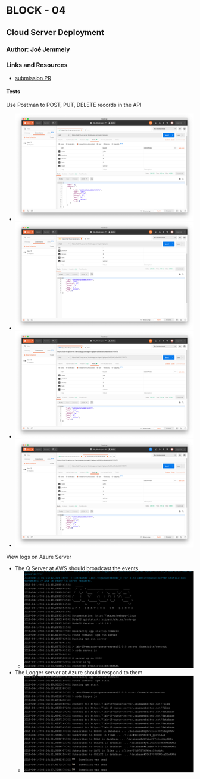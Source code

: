 # BLOCK - 04

## Cloud Server Deployment

### Author: Joé Jemmely

### Links and Resources

- [submission PR](https://github.com/401-advanced-javascript-joejemmely/block-04/pull/1)

#### Tests

Use Postman to POST, PUT, DELETE records in the API

- ![GET](/assets/get.png)
- ![POST](/assets/post.png)
- ![PUT](/assets/put.png)
- ![DELETE](/assets/delete.png)

View logs on Azure Server

- The Q Server at AWS should broadcast the events
  - ![qserver](./assets/qserver.png)
- The Logger server at Azure should respond to them
  - ![logger](./assets/logger.png)
